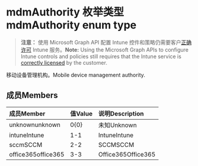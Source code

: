 # <a name="mdmauthority-enum-type"></a><span data-ttu-id="4d1e1-101">mdmAuthority 枚举类型</span><span class="sxs-lookup"><span data-stu-id="4d1e1-101">mdmAuthority enum type</span></span>

> <span data-ttu-id="4d1e1-102">**注意：** 使用 Microsoft Graph API 配置 Intune 控件和策略仍需要客户[正确许可](https://go.microsoft.com/fwlink/?linkid=839381) Intune 服务。</span><span class="sxs-lookup"><span data-stu-id="4d1e1-102">**Note:** Using the Microsoft Graph APIs to configure Intune controls and policies still requires that the Intune service is [correctly licensed](https://go.microsoft.com/fwlink/?linkid=839381) by the customer.</span></span>

<span data-ttu-id="4d1e1-103">移动设备管理机构。</span><span class="sxs-lookup"><span data-stu-id="4d1e1-103">Mobile device management authority.</span></span>
## <a name="members"></a><span data-ttu-id="4d1e1-104">成员</span><span class="sxs-lookup"><span data-stu-id="4d1e1-104">Members</span></span>
|<span data-ttu-id="4d1e1-105">成员</span><span class="sxs-lookup"><span data-stu-id="4d1e1-105">Member</span></span>|<span data-ttu-id="4d1e1-106">值</span><span class="sxs-lookup"><span data-stu-id="4d1e1-106">Value</span></span>|<span data-ttu-id="4d1e1-107">说明</span><span class="sxs-lookup"><span data-stu-id="4d1e1-107">Description</span></span>|
|:---|:---|:---|
|<span data-ttu-id="4d1e1-108">unknown</span><span class="sxs-lookup"><span data-stu-id="4d1e1-108">unknown</span></span>|<span data-ttu-id="4d1e1-109">0</span><span class="sxs-lookup"><span data-stu-id="4d1e1-109">{0}</span></span>|<span data-ttu-id="4d1e1-110">未知</span><span class="sxs-lookup"><span data-stu-id="4d1e1-110">Unknown</span></span>|
|<span data-ttu-id="4d1e1-111">intune</span><span class="sxs-lookup"><span data-stu-id="4d1e1-111">Intune</span></span>|<span data-ttu-id="4d1e1-112">1</span><span class="sxs-lookup"><span data-stu-id="4d1e1-112">-1</span></span>|<span data-ttu-id="4d1e1-113">Intune</span><span class="sxs-lookup"><span data-stu-id="4d1e1-113">Intune</span></span>|
|<span data-ttu-id="4d1e1-114">sccm</span><span class="sxs-lookup"><span data-stu-id="4d1e1-114">SCCM</span></span>|<span data-ttu-id="4d1e1-115">2</span><span class="sxs-lookup"><span data-stu-id="4d1e1-115">-2</span></span>|<span data-ttu-id="4d1e1-116">SCCM</span><span class="sxs-lookup"><span data-stu-id="4d1e1-116">SCCM</span></span>|
|<span data-ttu-id="4d1e1-117">office365</span><span class="sxs-lookup"><span data-stu-id="4d1e1-117">office365</span></span>|<span data-ttu-id="4d1e1-118">3</span><span class="sxs-lookup"><span data-stu-id="4d1e1-118">-3</span></span>|<span data-ttu-id="4d1e1-119">Office365</span><span class="sxs-lookup"><span data-stu-id="4d1e1-119">Office365</span></span>|



